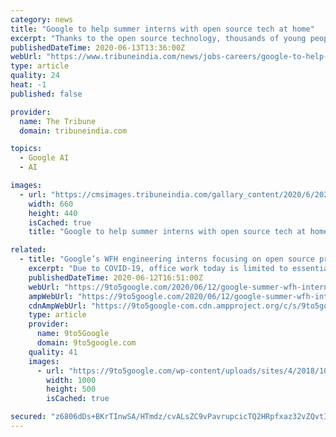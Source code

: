 ```yaml
---
category: news
title: "Google to help summer interns with open source tech at home"
excerpt: "Thanks to the open source technology, thousands of young people will join Google from their homes in 43 countries for the summer internship as in-person classes and graduation ceremonies have been cancelled."
publishedDateTime: 2020-06-13T13:36:00Z
webUrl: "https://www.tribuneindia.com/news/jobs-careers/google-to-help-summer-interns-with-open-source-tech-at-home-98691"
type: article
quality: 24
heat: -1
published: false

provider:
  name: The Tribune
  domain: tribuneindia.com

topics:
  - Google AI
  - AI

images:
  - url: "https://cmsimages.tribuneindia.com/gallary_content/2020/6/2020_6$largeimg_1753761254.jpg"
    width: 660
    height: 440
    isCached: true
    title: "Google to help summer interns with open source tech at home"

related:
  - title: "Google’s WFH engineering interns focusing on open source projects this summer"
    excerpt: "Due to COVID-19, office work today is limited to essential personnel that might require equipment only available in-house. Google WFH"
    publishedDateTime: 2020-06-12T16:51:00Z
    webUrl: "https://9to5google.com/2020/06/12/google-summer-wfh-interns/"
    ampWebUrl: "https://9to5google.com/2020/06/12/google-summer-wfh-interns/amp/"
    cdnAmpWebUrl: "https://9to5google-com.cdn.ampproject.org/c/s/9to5google.com/2020/06/12/google-summer-wfh-interns/amp/"
    type: article
    provider:
      name: 9to5Google
      domain: 9to5google.com
    quality: 41
    images:
      - url: "https://9to5google.com/wp-content/uploads/sites/4/2018/10/google_logo_nyc_2.jpg?quality=82&strip=all&w=1000"
        width: 1000
        height: 500
        isCached: true

secured: "z6806dDs+BKrTInwSA/HTmdz/cvALsZC9vPavrupcicTQ2HRpfxaz32vZQvtILBTuHUsCLyg5MOOqQPSy1kEnZMwQUPl272rAI/tRhu9uhOkAjfKybWudtd7VlwxE1WUFI/iWnNrEkYLsmfT9L3fYSLLSEPg5b+VDpQM+K67t/MZfsXdqZbx9UqzSEBQTxmTqwdqNADkWtp63uOngZwXQW+HkOg1VvfCBoonflQziBjum3gdEVANwBvekbYgDeIEpFssaNEFaR+Hx5w2a/Iwg497mem9MxfG6FeL24BdLIkiCJcWxFu9W8vXWDO++F6EGHCbVxQ7To2qNfihp3LsXQ==;MR8pbLXYZYiWk6GZVkxDOQ=="
---
```


